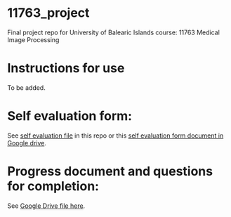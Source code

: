 # 11763_project
Final project repo for University of Balearic Islands course: 11763 Medical Image Processing

# Instructions for use
To be added.

# Self evaluation form:
See [self evaluation file](self_evaluation.md) in this repo or this [self evaluation form document in Google drive](https://docs.google.com/document/d/18F8-uwgvHqvWQGKCD0IkP7Sn1-XV1pHo-W3BMKnaS-Y/edit?usp=sharing).

# Progress document and questions for completion:
See [Google Drive file here](https://docs.google.com/document/d/1vpEH8LevLfz1mq5ucH8XWa-On0vh4W45loDEdiWpM40/edit?usp=sharing).